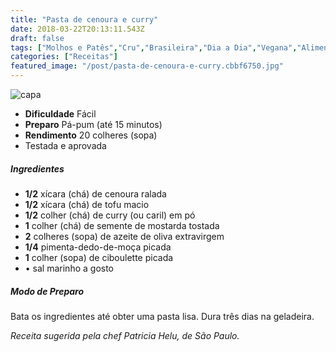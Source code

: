 ```yaml
---
title: "Pasta de cenoura e curry"
date: 2018-03-22T20:13:11.543Z
draft: false
tags: ["Molhos e Patês","Cru","Brasileira","Dia a Dia","Vegana","Alimentação vegana","Receitas","Receitas simples e fáceis"]
categories: ["Receitas"]
featured_image: "/post/pasta-de-cenoura-e-curry.cbbf6750.jpg"
---
```


![capa](/post/pasta-de-cenoura-e-curry.cbbf6750.jpg)

*   **Dificuldade** Fácil
*   **Preparo** Pá-pum (até 15 minutos)
*   **Rendimento** 20 colheres (sopa)
*   Testada e aprovada
    

##### Ingredientes

*   **1/2** xícara (chá) de cenoura ralada
*   **1/2** xícara (chá) de tofu macio
*   **1/2** colher (chá) de curry (ou caril) em pó
*   **1** colher (chá) de semente de mostarda tostada
*   **2** colheres (sopa) de azeite de oliva extravirgem
*   **1/4** pimenta-dedo-de-moça picada
*   **1** colher (sopa) de ciboulette picada
*   • sal marinho a gosto

##### Modo de Preparo

Bata os ingredientes até obter uma pasta lisa. Dura três dias na geladeira.

_Receita sugerida pela chef Patricia Helu, de São Paulo._
